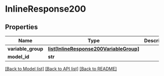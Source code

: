 # InlineResponse200

## Properties
Name | Type | Description | Notes
------------ | ------------- | ------------- | -------------
**variable_group** | [**list[InlineResponse200VariableGroup]**](InlineResponse200VariableGroup.md) |  | [optional] 
**model_id** | **str** |  | [optional] 

[[Back to Model list]](../README.md#documentation-for-models) [[Back to API list]](../README.md#documentation-for-api-endpoints) [[Back to README]](../README.md)


